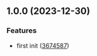 ## 1.0.0 (2023-12-30)


### Features

* first init ([3674587](https://github.com/kainstar/unplugin-vue-shadow-style/commit/36745877e3918c0cb9d1a0a3adb28ddc8a63f69e))
